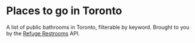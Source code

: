 # Places to go in Toronto

A list of public bathrooms in Toronto, filterable by keyword. Brought to you by the [Refuge Restrooms](https://www.refugerestrooms.org/) API.
